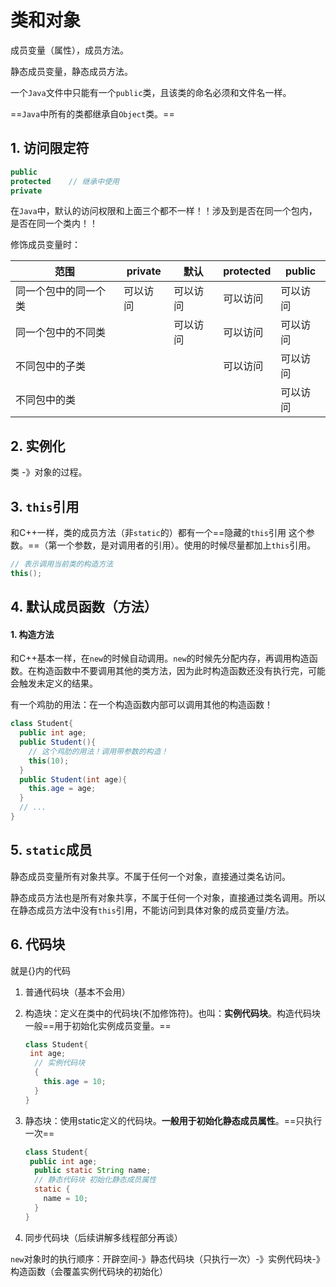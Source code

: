 # 类和对象

成员变量（属性），成员方法。

静态成员变量，静态成员方法。

一个`Java`文件中只能有一个`public`类，且该类的命名必须和文件名一样。 

==`Java`中所有的类都继承自`Object`类。==

## 1. 访问限定符

```java
public 
protected    // 继承中使用
private
```

在`Java`中，默认的访问权限和上面三个都不一样！！涉及到是否在同一个包内，是否在同一个类内！！

修饰成员变量时：

| 范围                 | private  | 默认     | protected | public   |
| -------------------- | -------- | -------- | --------- | -------- |
| 同一个包中的同一个类 | 可以访问 | 可以访问 | 可以访问  | 可以访问 |
| 同一个包中的不同类   |          | 可以访问 | 可以访问  | 可以访问 |
| 不同包中的子类       |          |          | 可以访问  | 可以访问 |
| 不同包中的类         |          |          |           | 可以访问 |

## 2. 实例化

类 -》对象的过程。

## 3. `this`引用

和C++一样，类的成员方法（非`static`的）都有一个==隐藏的`this`引用 这个参数。==（第一个参数，是对调用者的引用）。使用的时候尽量都加上`this`引用。

```java
// 表示调用当前类的构造方法
this();
```

## 4. 默认成员函数（方法）

#### 1. 构造方法

和C++基本一样，在`new`的时候自动调用。`new`的时候先分配内存，再调用构造函数。在构造函数中不要调用其他的类方法，因为此时构造函数还没有执行完，可能会触发未定义的结果。

有一个鸡肋的用法：在一个构造函数内部可以调用其他的构造函数！

```java
class Student{
  public int age;
  public Student(){
    // 这个鸡肋的用法！调用带参数的构造！
    this(10);
  }
  public Student(int age){
    this.age = age;
  }
  // ...
}
```

## 5. `static`成员

静态成员变量所有对象共享。不属于任何一个对象，直接通过类名访问。

静态成员方法也是所有对象共享，不属于任何一个对象，直接通过类名调用。所以在静态成员方法中没有`this`引用，不能访问到具体对象的成员变量/方法。

## 6. 代码块

就是{}内的代码

1. 普通代码块（基本不会用）

2. 构造块：定义在类中的代码块(不加修饰符)。也叫：**实例代码块**。构造代码块一般==用于初始化实例成员变量。==

   ```java
   class Student{
   	int age;
     // 实例代码块
     {
       this.age = 10;
     }
   }
   ```

3. 静态块：使用static定义的代码块。**一般用于初始化静态成员属性**。==只执行一次==

   ```java
   class Student{
   	public int age;
     public static String name;
     // 静态代码块 初始化静态成员属性
     static {
       name = 10;
     }
   }
   ```

4. 同步代码块（后续讲解多线程部分再谈）  

`new`对象时的执行顺序：开辟空间-》静态代码块（只执行一次）-》实例代码块-》构造函数（会覆盖实例代码块的初始化）

